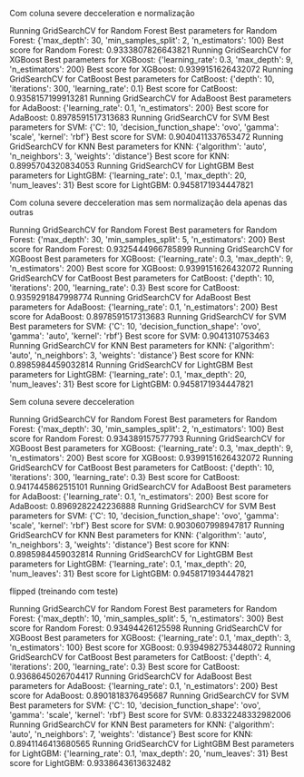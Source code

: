 Com coluna severe decceleration e normalização

Running GridSearchCV for Random Forest
Best parameters for Random Forest: {'max_depth': 30, 'min_samples_split': 2, 'n_estimators': 100}
Best score for Random Forest: 0.9333807826643821
Running GridSearchCV for XGBoost
Best parameters for XGBoost: {'learning_rate': 0.3, 'max_depth': 9, 'n_estimators': 200}
Best score for XGBoost: 0.9399151626432072
Running GridSearchCV for CatBoost
Best parameters for CatBoost: {'depth': 10, 'iterations': 300, 'learning_rate': 0.1}
Best score for CatBoost: 0.9358157199913281
Running GridSearchCV for AdaBoost
Best parameters for AdaBoost: {'learning_rate': 0.1, 'n_estimators': 200}
Best score for AdaBoost: 0.8978591517313683
Running GridSearchCV for SVM
Best parameters for SVM: {'C': 10, 'decision_function_shape': 'ovo', 'gamma': 'scale', 'kernel': 'rbf'}
Best score for SVM: 0.9040411337653472
Running GridSearchCV for KNN
Best parameters for KNN: {'algorithm': 'auto', 'n_neighbors': 3, 'weights': 'distance'}
Best score for KNN: 0.8995704320834053
Running GridSearchCV for LightGBM
Best parameters for LightGBM: {'learning_rate': 0.1, 'max_depth': 20, 'num_leaves': 31}
Best score for LightGBM: 0.9458171934447821

Com coluna severe decceleration mas sem normalização dela apenas das outras

Running GridSearchCV for Random Forest
Best parameters for Random Forest: {'max_depth': 30, 'min_samples_split': 5, 'n_estimators': 200}
Best score for Random Forest: 0.9325444966785899
Running GridSearchCV for XGBoost
Best parameters for XGBoost: {'learning_rate': 0.3, 'max_depth': 9, 'n_estimators': 200}
Best score for XGBoost: 0.9399151626432072
Running GridSearchCV for CatBoost
Best parameters for CatBoost: {'depth': 10, 'iterations': 200, 'learning_rate': 0.3}
Best score for CatBoost: 0.9359291847998774
Running GridSearchCV for AdaBoost
Best parameters for AdaBoost: {'learning_rate': 0.1, 'n_estimators': 200}
Best score for AdaBoost: 0.8978591517313683
Running GridSearchCV for SVM
Best parameters for SVM: {'C': 10, 'decision_function_shape': 'ovo', 'gamma': 'auto', 'kernel': 'rbf'}
Best score for SVM: 0.9041310753463
Running GridSearchCV for KNN
Best parameters for KNN: {'algorithm': 'auto', 'n_neighbors': 3, 'weights': 'distance'}
Best score for KNN: 0.8985984459032814
Running GridSearchCV for LightGBM
Best parameters for LightGBM: {'learning_rate': 0.1, 'max_depth': 20, 'num_leaves': 31}
Best score for LightGBM: 0.9458171934447821

Sem coluna severe decceleration

Running GridSearchCV for Random Forest
Best parameters for Random Forest: {'max_depth': 30, 'min_samples_split': 2, 'n_estimators': 100}
Best score for Random Forest: 0.934389157577793
Running GridSearchCV for XGBoost
Best parameters for XGBoost: {'learning_rate': 0.3, 'max_depth': 9, 'n_estimators': 200}
Best score for XGBoost: 0.9399151626432072
Running GridSearchCV for CatBoost
Best parameters for CatBoost: {'depth': 10, 'iterations': 300, 'learning_rate': 0.3}
Best score for CatBoost: 0.9417445862515101
Running GridSearchCV for AdaBoost
Best parameters for AdaBoost: {'learning_rate': 0.1, 'n_estimators': 200}
Best score for AdaBoost: 0.8969282242236888
Running GridSearchCV for SVM
Best parameters for SVM: {'C': 10, 'decision_function_shape': 'ovo', 'gamma': 'scale', 'kernel': 'rbf'}
Best score for SVM: 0.9030607998947817
Running GridSearchCV for KNN
Best parameters for KNN: {'algorithm': 'auto', 'n_neighbors': 3, 'weights': 'distance'}
Best score for KNN: 0.8985984459032814
Running GridSearchCV for LightGBM
Best parameters for LightGBM: {'learning_rate': 0.1, 'max_depth': 20, 'num_leaves': 31}
Best score for LightGBM: 0.9458171934447821

flipped (treinando com teste)

Running GridSearchCV for Random Forest
Best parameters for Random Forest: {'max_depth': 10, 'min_samples_split': 5, 'n_estimators': 300}
Best score for Random Forest: 0.93494426125598
Running GridSearchCV for XGBoost
Best parameters for XGBoost: {'learning_rate': 0.1, 'max_depth': 3, 'n_estimators': 100}
Best score for XGBoost: 0.9394982753448072
Running GridSearchCV for CatBoost
Best parameters for CatBoost: {'depth': 4, 'iterations': 200, 'learning_rate': 0.3}
Best score for CatBoost: 0.9368645026704417
Running GridSearchCV for AdaBoost
Best parameters for AdaBoost: {'learning_rate': 0.1, 'n_estimators': 200}
Best score for AdaBoost: 0.8901818376495687
Running GridSearchCV for SVM
Best parameters for SVM: {'C': 10, 'decision_function_shape': 'ovo', 'gamma': 'scale', 'kernel': 'rbf'}
Best score for SVM: 0.8332248332982006
Running GridSearchCV for KNN
Best parameters for KNN: {'algorithm': 'auto', 'n_neighbors': 7, 'weights': 'distance'}
Best score for KNN: 0.8941146413680565
Running GridSearchCV for LightGBM
Best parameters for LightGBM: {'learning_rate': 0.1, 'max_depth': 20, 'num_leaves': 31}
Best score for LightGBM: 0.9338643613632482

